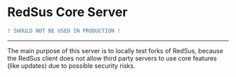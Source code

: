 # RedSus Core Server
```diff
! SHOULD NOT BE USED IN PRODUCTION !
```
<hr>
The main purpose of this server is to locally test forks of RedSus, because the RedSus client does not allow third party servers to use core features (like updates)
due to possible security risks.
